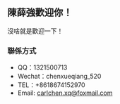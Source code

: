 ## 陳薛強歡迎你！

沒啥就是歡迎一下！
### 聯係方式
+ QQ：1321500713
+ Wechat：chenxueqiang_520
+ TEL：+8618674152970
+ Email: <carlchen.xq@foxmail.com>
